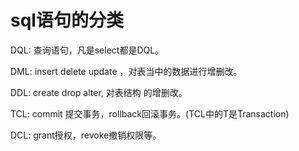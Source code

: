 # sql语句的分类

DQL: 查询语句，凡是select都是DQL。

DML: insert delete update ，对表当中的数据进行增删改。

DDL: create drop alter, 对表结构 的增删改。

TCL: commit 提交事务，rollback回滚事务。(TCL中的T是Transaction)

DCL: grant授权，revoke撤销权限等。



